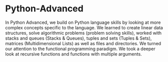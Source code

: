 # Python-Advanced

In Python Advanced, we build on Python language skills by looking at more complex concepts specific to the language. We learned to create linear data structures, solve algorithmic problems (problem solving skills), worked with stacks and queues (Stacks & Queues), tuples and sets (Tuples & Sets), matrices (Multidimensional Lists) as well as files and directories. We turned our attention to the functional programming paradigm. We took a deeper look at recursive functions and functions with multiple arguments.

